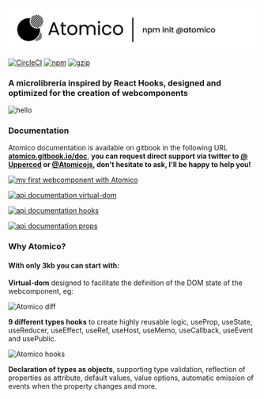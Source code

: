![Atomico](./docs/brand/logo-header.svg)

[![CircleCI](https://circleci.com/gh/atomicojs/atomico.svg?style=svg)](https://circleci.com/gh/atomicojs/atomico)
[![npm](https://badgen.net/npm/v/atomico)](http://npmjs.com/atomico)
[![gzip](https://badgen.net/bundlephobia/minzip/atomico)](https://bundlephobia.com/result?p=atomico)

### A microlibrería inspired by React Hooks, designed and optimized for the creation of webcomponents

![hello](https://res.cloudinary.com/dz0i8dmpt/image/upload/v1580099299/github/atomico/hello.png)

### Documentation

Atomico documentation is available on gitbook in the following URL **[atomico.gitbook.io/doc](https://atomico.gitbook.io/doc)**, **you can request direct support via twitter to [@ Uppercod](https://twitter.com/uppercod) or [@Atomicojs](https://twitter.com/atomicojs), don't hesitate to ask, I'll be happy to help you!**

[![my first webcomponent with Atomico](https://res.cloudinary.com/dz0i8dmpt/image/upload/v1580061091/github/atomico/1.png)](https://atomico.gitbook.io/doc/get-started/quick-start)

[![api documentation virtual-dom](https://res.cloudinary.com/dz0i8dmpt/image/upload/v1580061091/github/atomico/2.png)](https://atomico.gitbook.io/doc/guides/virtual-dom)

[![api documentation hooks](https://res.cloudinary.com/dz0i8dmpt/image/upload/v1580061091/github/atomico/3.png)](https://atomico.gitbook.io/doc/guides/hooks)

[![api documentation props](https://res.cloudinary.com/dz0i8dmpt/image/upload/v1580061091/github/atomico/4.png)](https://atomico.gitbook.io/doc/guides/props)

### Why Atomico?

#### With only 3kb you can start with:

**Virtual-dom** designed to facilitate the definition of the DOM state of the webcomponent, eg:

![Atomico diff](https://res.cloudinary.com/dz0i8dmpt/image/upload/v1580060796/github/atomico/diff-code.png)

**9 different types hooks** to create highly reusable logic, useProp, useState, useReducer, useEffect, useRef, useHost, useMemo, useCallback,
useEvent and usePublic.

![Atomico hooks](https://res.cloudinary.com/dz0i8dmpt/image/upload/v1580099064/github/atomico/hook-use-state.png)

**Declaration of types as objects**, supporting type validation, reflection of properties as attribute, default values, value options, automatic emission of events when the property changes and more.

